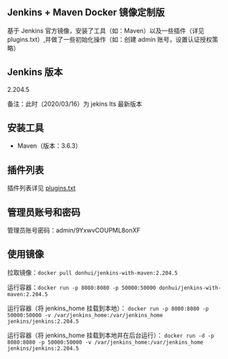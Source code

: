 ## Jenkins + Maven Docker 镜像定制版 
基于 Jenkins 官方镜像，安装了工具（如：Maven）以及一些插件（详见 plugins.txt）,并做了一些初始化操作（如：创建 admin 账号，设置认证授权策略）

## Jenkins 版本
2.204.5

备注：此时（2020/03/16）为 jekins lts 最新版本

## 安装工具
- Maven（版本：3.6.3）

## 插件列表
插件列表详见 [plugins.txt](plugins.txt)

## 管理员账号和密码
管理员账号密码：admin/9YxwvCOUPML8onXF

## 使用镜像
拉取镜像：`docker pull donhui/jenkins-with-maven:2.204.5`

运行容器：`docker run -p 8080:8080 -p 50000:50000 donhui/jenkins-with-maven:2.204.5`

运行容器（将 jenkins_home 挂载到本地）：
`docker run -p 8080:8080 -p 50000:50000 -v /var/jenkins_home:/var/jenkins_home jenkins/jenkins:2.204.5`

运行容器（将 jenkins_home 挂载到本地并在后台运行）：
`docker run -d -p 8080:8080 -p 50000:50000 -v /var/jenkins_home:/var/jenkins_home jenkins/jenkins:2.204.5`